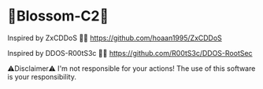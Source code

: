 # 🌸Blossom-C2🌸

Inspired by ZxCDDoS 🤝💖
https://github.com/hoaan1995/ZxCDDoS

Inspired by DDOS-R00tS3c 🤝💖
https://github.com/R00tS3c/DDOS-RootSec

⚠️Disclaimer⚠️
I'm not responsible for your actions!
The use of this software is your responsibility.
